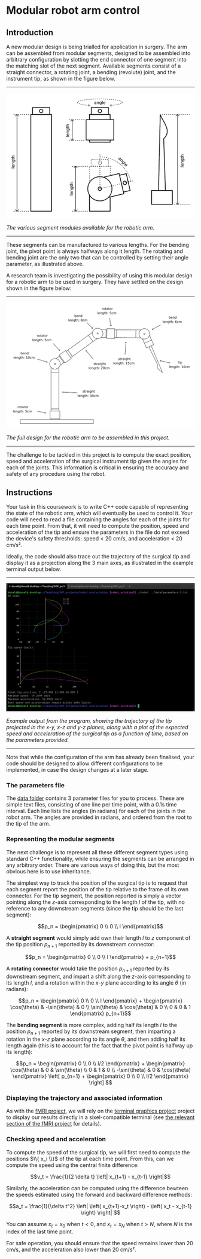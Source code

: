 # Modular robot arm control

## Introduction

A new modular design is being trialled for application in surgery. The arm can be assembled from modular segments, designed to be assembled into arbitrary configuration by slotting the end connector of one segment into the matching slot of the next segment. Available segments consist of a straight connector, a rotating joint, a bending (revolute) joint, and the instrument tip, as shown in the figure below. 

---

![Parts for the robot arm](parts.png)

*The various segment modules available for the robotic arm.*

---

These segments can be manufactured to various lengths. For the bending joint, the pivot point is always halfways along it length. The rotating and bending joint are the only two that can be controlled by setting their angle parameter, as illustrated above. 

A research team is investigating the possibility of using this modular design for a robotic arm to be used in surgery. They have settled on the design shown in the figure below:

---

![Fully configured robot arm](full_arm.png)

*The full design for the robotic arm to be assembled in this project.*

---

The challenge to be tackled in this project is to compute the exact position, speed and acceleration of the surgical instrument tip given the angles for each of the joints. This information is critical in ensuring the accuracy and safety of any procedure using the robot.


## Instructions

Your task in this coursework is to write C++ code capable of representing the state of the robotic arm, which will eventually be used to control it. Your code will need to read a file containing the angles for each of the joints for each time point. From that, it will need to compute the position, speed and acceleration of the tip and ensure the parameters in the file do not exceed the device's safety thresholds: speed < 20 cm/s, and acceleration < 20 cm/s². 

Ideally, the code should also trace out the trajectory of the surgical tip and display it as a projection along the 3 main axes, as illustrated in the example terminal output below. 

---

![Example output of project](terminal_output.png)

*Example output from the program, showing the trajectory of the tip projected in the x-y, x-z and y-z planes, along with a plot of the expected speed and acceleration of the surgical tip as a function of time, based on the parameters provided.*

---

Note that while the configuration of the arm has already been finalised, your code should be designed to allow different configurations to be implemented, in case the design changes at a later stage. 

### The parameters file

The [data folder](data/) contains 3 parameter files for you to process. These are simple text files, consisting of one line per time point, with a 0.1s time interval. Each line lists the angles (in radians) for each of the joints in the robot arm. The angles are provided in radians, and ordered from the root to the tip of the arm.

### Representing the modular segments

The next challenge is to represent all these different segment types using standard C++ functionality, while ensuring the segments can be arranged in any arbitrary order. There are various ways of doing this, but the most obvious here is to use inheritance. 

The simplest way to track the position of the surgical tip is to request that each segment report the position of the tip relative to the frame of its own connector. For the tip segment, the position reported is simply a vector pointing along the *z*-axis corresponding to the length $l$ of the tip, with no reference to any downstream segments (since the tip should be the last segment):

$$p_n = \begin{pmatrix}
0 \\
0 \\
l
\end{pmatrix}$$

A **straight segment** would simply add own their length $l$ to *z* component of the tip position $p_{n+1}$ reported by its downstream connector:

$$p_n = \begin{pmatrix}
0 \\
0 \\
l
\end{pmatrix} + p_{n+1}$$

A **rotating connector** would take the position $p_{n+1}$ reported by its downstream segment, and impart a shift along the *z*-axis corresponding to its length $l$, and a rotation within the *x*-*y* plane according to its angle $\theta$ (in radians):

$$p_n = \begin{pmatrix}
0 \\
0 \\
l
\end{pmatrix} + \begin{pmatrix}
\cos(\theta) & -\sin(\theta) & 0 \\
\sin(\theta) & \cos(\theta) & 0 \\
0 & 0 & 1
\end{pmatrix} p_{n+1}$$

The **bending segment** is more complex, adding half its length $l$ to the position $p_{n+1}$ reported by its downstream segment, then imparting a rotation in the *x*-*z* plane according to its angle $\theta$, and then adding half its length again (this is to account for the fact that the pivot point is halfway up its length):

$$p_n = \begin{pmatrix}
0 \\
0 \\
l/2
\end{pmatrix} + \begin{pmatrix}
\cos(\theta) & 0 & \sin(\theta) \\
0 & 1 & 0 \\
-\sin(\theta) & 0 & \cos(\theta)
\end{pmatrix} \left[ p_{n+1} + \begin{pmatrix} 
0 \\
0 \\
l/2
\end{pmatrix} \right] $$


### Displaying the trajectory and associated information

As with the [fMRI project](), we will rely on the [terminal graphics project](https://github.com/jdtournier/terminal_graphics) project to display our results directly in a sixel-compatible terminal (see [the relevant section of the fMRI project](https://github.com/KCL-BMEIS/OOP_projects/blob/main/fMRI/assignment.md#inspecting-the-time-course-information) for details). 

### Checking speed and acceleration

To compute the speed of the surgical tip, we will first need to compute the positions $\\{ x_i \\}$ of the tip at each time point. From this, can we compute the speed using the central finite difference:

$$v_t = \frac{1}{2 \delta t} \left| x_{t+1} - x_{t-1} \right|$$ 

Similarly, the acceleration can be computed using the difference bewteen the speeds estimated using the forward and backward difference methods:

$$a_t = \frac{1}{\delta t^2} \left| \left( x_{t+1}-x_t \right) - \left( x_t - x_{t-1} \right) \right| $$

You can assume $x_t = x_0$ when $t<0$, and $x_t = x_N$ when $t>N$, where $N$ is the index of the last time point. 

For safe operation, you should ensure that the speed remains lower than 20 cm/s, and the acceleration also lower than 20 cm/s². 
